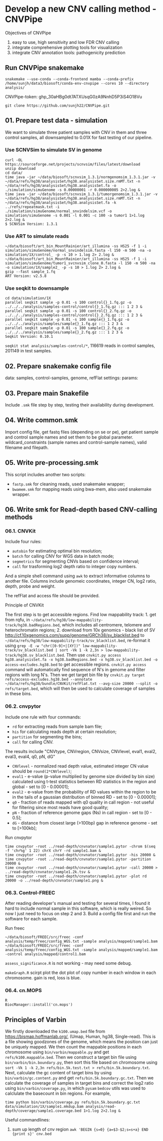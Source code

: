 # Develop a new CNV calling method - CNVPipe

Objectives of CNVPipe

1. easy to use, high sensitivity and low FDR CNV calling
2. integrate comprehensive plotting tools for visualization
3. integrate CNV annotation tools: pathogenicity prediction

## Run CNVPipe snakemake

    snakemake --use-conda --conda-frontend mamba --conda-prefix /home/sunjh/data3/biosoft/conda-env-cnvpipe --cores 10 --directory analysis/ 

CNVPipe-token: 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

    git clone https://github.com/sunjh22/CNVPipe.git

## 01. Prepare test data - simulation

We want to simulate three patient samples with CNV in them and three control samples,
all downsampled to 0.01X for fast testing of our pipeline.

### Use SCNVSim to simulate SV in genome

    curl -OL https://sourceforge.net/projects/scnvsim/files/latest/download
    unzip download
    cd data/
    time java -jar ~/data/biosoft/scnvsim_1.3.1/normgenomsim_1.3.1.jar -v ~/data/refs/hg38/analysisSet/hg38.analysisSet.size.rmMT.txt -n ~/data/refs/hg38/analysisSet/hg38.analysisSet.fa -o ./simulation/simuGenome -s 0.00000001 -r 0.000000005 2>2.log &
    time java -jar ~/data/biosoft/scnvsim_1.3.1/tumorgenomsim_1.3.1.jar -v ~/data/refs/hg38/analysisSet/hg38.analysisSet.size.rmMT.txt -n ~/data/refs/hg38/analysisSet/hg38.analysisSet.fa -k ../refs/repeatmask.txt -i ./simulation/simuGenome/normal_snvindelsim.vcf -o simulation/simuGenome -s 0.001 -l 0.001 -c 100 -a tumor1 1>1.log 2>2.log &
    $ SCNVSim Version: 1.3.1

### Use ART to simulate reads

    ~/data/biosoft/art_bin_MountRainier/art_illumina -ss HS25 -f 1 -i simulation/simuGenome/normal_snvindelsim.fasta -l 150 -m 500 -na -o simulation/1X/control_ -p -s 10 > 1.log 2> 2.log &
    ~/data/biosoft/art_bin_MountRainier/art_illumina -ss HS25 -f 1 -i simulation/simuGenome/tumor1_svcnvsim_clone_0.fasta -l 150 -m 500 -na -o simulation/1X/sample2_ -p -s 10 > 1.log 2> 2.log &
    gzip --fast sample_1.fq
    ART Version: v2.5.8

### Use seqkit to downsample

    cd data/simulation/1X
    parallel seqkit sample -p 0.01 -s 100 control{}_1.fq.gz -o ../../../analysis/samples-control/control{}_1.fq.gz ::: 1 2 3 &
    parallel seqkit sample -p 0.01 -s 100 control{}_2.fq.gz -o ../../../analysis/samples-control/control{}_2.fq.gz ::: 1 2 3 &
    parallel seqkit sample -p 0.01 -s 100 sample{}_1.fq.gz -o ../../../analysis/samples/sample{}_1.fq.gz ::: 1 2 3 &
    parallel seqkit sample -p 0.01 -s 100 sample{}_2.fq.gz -o ../../../analysis/samples/sample{}_2.fq.gz ::: 1 2 3 &
    Seqkit Version: 0.10.1

`seqkit stat analysis/samples-control/*`, 116619 reads in control samples, 201149 in test samples.

## 02. Prepare snakemake config file

data: samples, control-samples, genome, refFlat
settings:
params:

## 03. Prepare main Snakefile

Include `.smk` file step by step, testing their availability during development.

## 04. Write common.smk

Import config file, get fastq files (depending on se or pe), get patient sample and control sample names and set them to be global parameter. 
wildcard_constraints (sample names and control-sample names), valid filename and filepath.

## 05. Write pre-processing.smk

This script includes another two scripts:
- `fastp.smk` for cleaning reads, used snakemake wrapper;
- `bwamem.smk` for mapping reads using bwa-mem, also used snakemake wrapper.

## 06. Write smk for Read-depth based CNV-calling methods

### 06.1. CNVKit

Include four rules:
- `autobin` for estimating optimal bin resolution;
- `batch` for calling CNV for WGS data in batch mode;
- `segmetrics` for segmenting CNVs based on confidence interval;
- `call` for trasforming log2 depth ratio to integer copy numbers.

And a simple shell command using `awk` to extract informative columns
to another file. Columns include genomeic coordinates, integer CN,
log2 ratio, depth, probe and weight.

The refFlat and access file should be provided.

Principle of CNVKit

The first step is to get accessible regions. Find low mappability track: 1. get from
rqfu, in `~/data/refs/hg38/low-mappability-track/hg38.badRegions.bed`,
which includes all centromere, telomere and heterochromatin regions; 2. download from
10x genomics - black list of SV <http://cf.10xgenomics.com/supp/genome/GRCh38/sv_blacklist.bed> to
`~/data/refs/hg38/low-mappability-track/sv_blacklist.bed`, re-format it using
`grep -E -w "chr([0-9]+|[XY])" low-mappability-track/sv_blacklist.bed | sort -Vk 1 -k 2,3n > low-mappability-track/hg38.sv_blacklist.bed`.
Then use `cnvkit.py access hg38.analysisSet.fa -x hg38.badRegions.bed -x hg38.sv_blacklist.bed -o access-excludes.hg38.bed`
to get accessible regions. `cnvkit.py access` command will automatically find
sequence of N's in genome and filter regions with long N's. Then we get target bin file
by `cnvkit.py target refs/access-excludes.hg38.bed --annotate ~/data/refs/hg38/bundle/CNVKit/refFlat.txt --avg-size 20000 --split -o refs/target.bed`,
which will then be used to calculate coverage of samples in these bins.

### 06.2. cnvpytor

Include one rule with four commands:
- `rd` for extracting reads from sample bam file;
- `his` for calculating reads depth at certain resolution;
- `partition` for segmenting the bins;
- `call` for calling CNV.

The results include "CNVtype, CNVregion, CNVsize, CNVlevel, eval1, eval2, eval3, eval4, q0, pN, dG"
- `CNVlevel` - normalized read depth value, estimated integer CN value should be `round(2*CNVlevel)`;
- `eval1` - e-value (p-value multiplied by genome size divided by bin size) calculated using t-test statistics between RD statistics in the region and global - set to [0 - 0.00001];
- `eval2` - e-value from the probability of RD values within the region to be in the tails of a gaussian distribution of binned RD - set to [0 - 0.00001];
- `q0` - fraction of reads mapped with q0 quality in call region - not useful for filtering since most reads have good quality;
- `pN` - fraction of reference genome gaps (Ns) in call region - set to [0 - 0.5];
- `dG` - distance from closest large (>100bp) gap in reference genome - set to [>100kb];

Run cnvpytor

    time cnvpytor -root ../read-depth/cnvnator/sample1.pytor -chrom $(seq -f 'chr%g' 1 22) chrX chrY -rd sample1.bam &
    time cnvpytor -root ../read-depth/cnvnator/sample1.pytor -his 20000 &
    time cnvpytor -root ../read-depth/cnvnator/sample1.pytor -partition 20000 &
    time cnvpytor -root ../read-depth/cnvnator/sample1.pytor -call 20000 > ../read-depth/cnvnator/sample1.2k.tsv &
    time cnvpytor -root ../read-depth/cnvnator/sample1.pytor -plot rd 20000 -o ../read-depth/cnvnator/sample1.png &

### 06.3. Control-FREEC

After reading developer's manual and testing for several times, I found it hard to include normal sample in this software,
which is really weired. So now I just need to focus on step 2 and 3. Build a config file first and run the software for
each sample.

Run freec

    ~/data/biosoft/FREEC/src/freec -conf analysis/temp/freec/config_WGS.txt -sample analysis/mapped/sample1.bam
    ~/data/biosoft/FREEC/src/freec -conf analysis/temp/freec/config_WGS.txt -sample analysis/mapped/sample1.bam -control analysis/mapped/control1.bam

`assess_significance.R` is not working - may need some debug.

`makeGraph.R` scirpt plot the dot plot of copy number in each window in each chromosome. gain is red, loss is blue.


### 06.4. cn.MOPS

    R
    BiocManager::install('cn.mops')

## Principles of Varbin

We firstly downloaded the `k100.umap.bed` file from <https://bismap.hoffmanlab.org/>,
(Umap, Human, hg38, Single-read). This is a file showing goodzones of the genome, which
means the position can just be uniquely mapped. We then count the mappable positions in
each chromosome using `bin/varbin/mappable.py` and get `refs/k100.mappable.bed`. Then we construct
a target bin file using `bin/varbin/bin.boundary.py`, then sort this file based on chromosome using
`sort -Vk 1 -k 2,3n refs/bin.5k.test.txt > refs/bin.5k.boundary.txt`. Next, calculate the
gc content of target bins by using `bin/varbin/gc.content.py` and get `refs/bin.5k.boundary.gc.txt`.
Then we calculate the coverage of samples in target bins and correct the log2 ratio using
`bin/varbin/coverage.py`, in which `pysam` `bedcov` utils was used to calclulate the basecount in bin
regions. For example,

    time python bin/varbin/coverage.py refs/bin.5k.boundary.gc.txt data/simulation/1X/sample1.mkdup.bam analysis/read-depth/coverage/sample1.coverage.bed 1>1.log 2>2.log &


Useful commandlines:

1. sum up length of cnv region `awk 'BEGIN {s=0} {a=$3-$2;s=s+a} END {print s}' cnv.bed`
